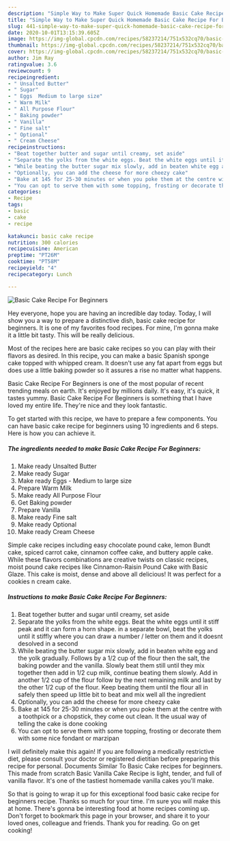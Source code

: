 ```yaml
---
description: "Simple Way to Make Super Quick Homemade Basic Cake Recipe For Beginners"
title: "Simple Way to Make Super Quick Homemade Basic Cake Recipe For Beginners"
slug: 441-simple-way-to-make-super-quick-homemade-basic-cake-recipe-for-beginners
date: 2020-10-01T13:15:39.605Z
image: https://img-global.cpcdn.com/recipes/58237214/751x532cq70/basic-cake-recipe-for-beginners-recipe-main-photo.jpg
thumbnail: https://img-global.cpcdn.com/recipes/58237214/751x532cq70/basic-cake-recipe-for-beginners-recipe-main-photo.jpg
cover: https://img-global.cpcdn.com/recipes/58237214/751x532cq70/basic-cake-recipe-for-beginners-recipe-main-photo.jpg
author: Jim Ray
ratingvalue: 3.6
reviewcount: 9
recipeingredient:
- " Unsalted Butter"
- " Sugar"
- " Eggs  Medium to large size"
- " Warm Milk"
- " All Purpose Flour"
- " Baking powder"
- " Vanilla"
- " Fine salt"
- " Optional"
- " Cream Cheese"
recipeinstructions:
- "Beat together butter and sugar until creamy, set aside"
- "Separate the yolks from the white eggs. Beat the white eggs until it stiff peak and it can form a horn shape. in a separate bowl, beat the yolks until it stiffly where you can draw a number / letter on them and it doesnt desolved in a second"
- "While beating the butter sugar mix slowly, add in beaten white egg and the yolk gradually. Follows by a 1/2 cup of the flour then the salt, the baking powder and the vanilla. Slowly beat them still until they mix together then add in 1/2 cup milk, continue beating them slowly. Add in another 1/2 cup of the flour follow by the next remaining milk and last by the other 1/2 cup of the flour. Keep beating them until the flour all in safely then speed up little bit to beat and mix well all the ingredient"
- "Optionally, you can add the cheese for more cheezy cake"
- "Bake at 145 for 25-30 minutes or when you poke them at the centre with a toothpick or a chopstick, they come out clean. It the usual way of telling the cake is done cooking"
- "You can opt to serve them with some topping, frosting or decorate them with some nice fondant or marzipan"
categories:
- Recipe
tags:
- basic
- cake
- recipe

katakunci: basic cake recipe 
nutrition: 300 calories
recipecuisine: American
preptime: "PT26M"
cooktime: "PT58M"
recipeyield: "4"
recipecategory: Lunch

---
```



![Basic Cake Recipe For Beginners](https://img-global.cpcdn.com/recipes/58237214/751x532cq70/basic-cake-recipe-for-beginners-recipe-main-photo.jpg)

Hey everyone, hope you are having an incredible day today. Today, I will show you a way to prepare a distinctive dish, basic cake recipe for beginners. It is one of my favorites food recipes. For mine, I'm gonna make it a little bit tasty. This will be really delicious.

Most of the recipes here are basic cake recipes so you can play with their flavors as desired. In this recipe, you can make a basic Spanish sponge cake topped with whipped cream. It doesn&#39;t use any fat apart from eggs but does use a little baking powder so it assures a rise no matter what happens.

Basic Cake Recipe For Beginners is one of the most popular of recent trending meals on earth. It's enjoyed by millions daily. It's easy, it's quick, it tastes yummy. Basic Cake Recipe For Beginners is something that I have loved my entire life. They're nice and they look fantastic.


To get started with this recipe, we have to prepare a few components. You can have basic cake recipe for beginners using 10 ingredients and 6 steps. Here is how you can achieve it.

<!--inarticleads1-->

##### The ingredients needed to make Basic Cake Recipe For Beginners:

1. Make ready  Unsalted Butter
1. Make ready  Sugar
1. Make ready  Eggs - Medium to large size
1. Prepare  Warm Milk
1. Make ready  All Purpose Flour
1. Get  Baking powder
1. Prepare  Vanilla
1. Make ready  Fine salt
1. Make ready  Optional
1. Make ready  Cream Cheese


Simple cake recipes including easy chocolate pound cake, lemon Bundt cake, spiced carrot cake, cinnamon coffee cake, and buttery apple cake. While these flavors combinations are creative twists on classic recipes, moist pound cake recipes like Cinnamon-Raisin Pound Cake with Basic Glaze. This cake is moist, dense and above all delicious! It was perfect for a cookies n cream cake. 

<!--inarticleads2-->

##### Instructions to make Basic Cake Recipe For Beginners:

1. Beat together butter and sugar until creamy, set aside
1. Separate the yolks from the white eggs. Beat the white eggs until it stiff peak and it can form a horn shape. in a separate bowl, beat the yolks until it stiffly where you can draw a number / letter on them and it doesnt desolved in a second
1. While beating the butter sugar mix slowly, add in beaten white egg and the yolk gradually. Follows by a 1/2 cup of the flour then the salt, the baking powder and the vanilla. Slowly beat them still until they mix together then add in 1/2 cup milk, continue beating them slowly. Add in another 1/2 cup of the flour follow by the next remaining milk and last by the other 1/2 cup of the flour. Keep beating them until the flour all in safely then speed up little bit to beat and mix well all the ingredient
1. Optionally, you can add the cheese for more cheezy cake
1. Bake at 145 for 25-30 minutes or when you poke them at the centre with a toothpick or a chopstick, they come out clean. It the usual way of telling the cake is done cooking
1. You can opt to serve them with some topping, frosting or decorate them with some nice fondant or marzipan


I will definitely make this again! If you are following a medically restrictive diet, please consult your doctor or registered dietitian before preparing this recipe for personal. Documents Similar To Basic Cake recipes for beginners. This made from scratch Basic Vanilla Cake Recipe is light, tender, and full of vanilla flavor. It&#39;s one of the tastiest homemade vanilla cakes you&#39;ll make. 

So that is going to wrap it up for this exceptional food basic cake recipe for beginners recipe. Thanks so much for your time. I'm sure you will make this at home. There's gonna be interesting food at home recipes coming up. Don't forget to bookmark this page in your browser, and share it to your loved ones, colleague and friends. Thank you for reading. Go on get cooking!
